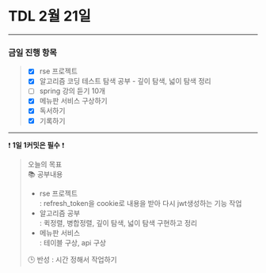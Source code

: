 # TDL 2월 21일

---

### 금일 진행 항목
> - [X] rse 프로젝트
> - [X] 알고리즘 코딩 테스트 탐색 공부 - 깊이 탐색, 넓이 탐색 정리
> - [ ] spring 강의 듣기 10개
> - [X] 메뉴판 서비스 구상하기
> - [X] 독서하기
> - [X] 기록하기

---

❗ **1일 1커밋은 필수** ❗

> 오늘의 목표  
> 📚 공부내용  
>  - rse 프로젝트  
>      : refresh_token을 cookie로 내용을 받아 다시 jwt생성하는 기능 작업
>  - 알고리즘 공부  
>    : 퀵정렬, 병합정렬, 깊이 탐색, 넓이 탐색 구현하고 정리
>  - 메뉴판 서비스   
>    : 테이블 구상, api 구상
>
> 🕒 반성 :
>   시간 정해서 작업하기
> 
